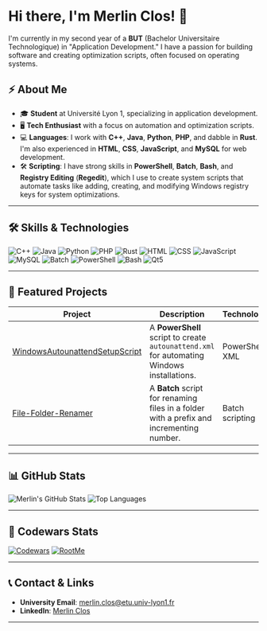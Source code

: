 # Hi there, I'm Merlin Clos! 👋

I'm currently in my second year of a **BUT** (Bachelor Universitaire Technologique) in "Application Development." I have a passion for building software and creating optimization scripts, often focused on operating systems.

## ⚡ About Me
- 🎓 **Student** at Université Lyon 1, specializing in application development.
- 🖥️ **Tech Enthusiast** with a focus on automation and optimization scripts.
- 💻 **Languages**: I work with **C++**, **Java**, **Python**, **PHP**, and dabble in **Rust**. I'm also experienced in **HTML**, **CSS**, **JavaScript**, and **MySQL** for web development.
- 🛠️ **Scripting**: I have strong skills in **PowerShell**, **Batch**, **Bash**, and **Registry Editing** (**Regedit**), which I use to create system scripts that automate tasks like adding, creating, and modifying Windows registry keys for system optimizations.


---

## 🛠️ Skills & Technologies
![C++](https://img.shields.io/badge/-C++-00599C?logo=cplusplus&logoColor=white)
![Java](https://img.shields.io/badge/-Java-007396?logo=java&logoColor=white)
![Python](https://img.shields.io/badge/-Python-3776AB?logo=python&logoColor=white)
![PHP](https://img.shields.io/badge/-PHP-777BB4?logo=php&logoColor=white)
![Rust](https://img.shields.io/badge/-Rust-000000?logo=rust&logoColor=white)
![HTML](https://img.shields.io/badge/-HTML5-E34F26?logo=html5&logoColor=white)
![CSS](https://img.shields.io/badge/-CSS3-1572B6?logo=css3&logoColor=white)
![JavaScript](https://img.shields.io/badge/-JavaScript-F7DF1E?logo=javascript&logoColor=black)
![MySQL](https://img.shields.io/badge/-MySQL-4479A1?logo=mysql&logoColor=white)
![Batch](https://img.shields.io/badge/-Batch_Scripting-4D4D4D?logo=windows&logoColor=white)
![PowerShell](https://img.shields.io/badge/-PowerShell-5391FE?logo=powershell&logoColor=white)
![Bash](https://img.shields.io/badge/-Bash-4EAA25?logo=gnu-bash&logoColor=white)
![Qt5](https://img.shields.io/badge/-Qt5-41CD52?logo=qt&logoColor=white)

---

## 📂 Featured Projects

| Project | Description | Technologies |
|---------|-------------|--------------|
| [WindowsAutounattendSetupScript](https://github.com/StenguyzCSGO/WindowsAutounattendSetupScript) | A **PowerShell** script to create `autounattend.xml` for automating Windows installations. | PowerShell, XML |
| [File-Folder-Renamer](https://github.com/StenguyzCSGO/File-Folder-Renamer) | A **Batch** script for renaming files in a folder with a prefix and incrementing number. | Batch scripting |

---

## 📊 GitHub Stats

![Merlin's GitHub Stats](https://github-readme-stats.vercel.app/api?username=StenguyzCSGO&show_icons=true)
![Top Languages](https://github-readme-stats.vercel.app/api/top-langs/?username=StenguyzCSGO&layout=donut-vertical)

---

## 🎯 Codewars Stats
[![Codewars](https://github.r2v.ch/codewars?user=Stenguyz&name=true&top_languages=true&theme=gradient_light_by_level&stroke=%23ECB613)](https://www.codewars.com/users/Stenguyz)
[![RootMe](https://root-me-diff.vercel.app/rm-gh?nickname=Stenguyz)](https://www.root-me.org/Stenguyz)

---

## 📞 Contact & Links
- **University Email**: [merlin.clos@etu.univ-lyon1.fr](mailto:merlin.clos@etu.univ-lyon1.fr)
- **LinkedIn**: [Merlin Clos](https://www.linkedin.com/in/merlin-clos-73438533a/)

---
